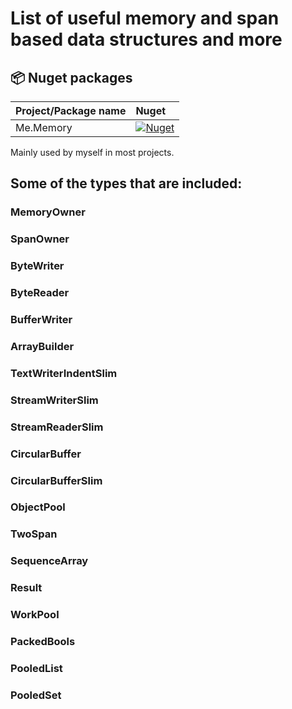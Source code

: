 # List of useful memory and span based data structures and more
## 📦 Nuget packages

| Project/Package name | Nuget |
|:---------------------| :------------------------- |
| Me.Memory | [![Nuget](https://img.shields.io/badge/nuget-0A66C2?style=for-the-badge&logo=nuget&logoColor=white)](https://www.nuget.org/packages/Me.Memory) |

Mainly used by myself in most projects.
## Some of the types that are included:
### MemoryOwner
### SpanOwner
### ByteWriter
### ByteReader
### BufferWriter
### ArrayBuilder
### TextWriterIndentSlim
### StreamWriterSlim
### StreamReaderSlim
### CircularBuffer
### CircularBufferSlim
### ObjectPool
### TwoSpan
### SequenceArray
### Result
### WorkPool
### PackedBools
### PooledList
### PooledSet